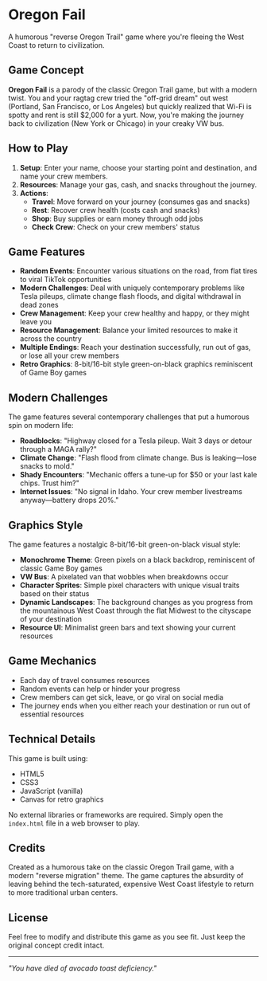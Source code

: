 # Oregon Fail

A humorous "reverse Oregon Trail" game where you're fleeing the West Coast to return to civilization.

## Game Concept

**Oregon Fail** is a parody of the classic Oregon Trail game, but with a modern twist. You and your ragtag crew tried the "off-grid dream" out west (Portland, San Francisco, or Los Angeles) but quickly realized that Wi-Fi is spotty and rent is still $2,000 for a yurt. Now, you're making the journey back to civilization (New York or Chicago) in your creaky VW bus.

## How to Play

1. **Setup**: Enter your name, choose your starting point and destination, and name your crew members.
2. **Resources**: Manage your gas, cash, and snacks throughout the journey.
3. **Actions**:
   - **Travel**: Move forward on your journey (consumes gas and snacks)
   - **Rest**: Recover crew health (costs cash and snacks)
   - **Shop**: Buy supplies or earn money through odd jobs
   - **Check Crew**: Check on your crew members' status

## Game Features

- **Random Events**: Encounter various situations on the road, from flat tires to viral TikTok opportunities
- **Modern Challenges**: Deal with uniquely contemporary problems like Tesla pileups, climate change flash floods, and digital withdrawal in dead zones
- **Crew Management**: Keep your crew healthy and happy, or they might leave you
- **Resource Management**: Balance your limited resources to make it across the country
- **Multiple Endings**: Reach your destination successfully, run out of gas, or lose all your crew members
- **Retro Graphics**: 8-bit/16-bit style green-on-black graphics reminiscent of Game Boy games

## Modern Challenges

The game features several contemporary challenges that put a humorous spin on modern life:

- **Roadblocks**: "Highway closed for a Tesla pileup. Wait 3 days or detour through a MAGA rally?"
- **Climate Change**: "Flash flood from climate change. Bus is leaking—lose snacks to mold."
- **Shady Encounters**: "Mechanic offers a tune-up for $50 or your last kale chips. Trust him?"
- **Internet Issues**: "No signal in Idaho. Your crew member livestreams anyway—battery drops 20%."

## Graphics Style

The game features a nostalgic 8-bit/16-bit green-on-black visual style:

- **Monochrome Theme**: Green pixels on a black backdrop, reminiscent of classic Game Boy games
- **VW Bus**: A pixelated van that wobbles when breakdowns occur
- **Character Sprites**: Simple pixel characters with unique visual traits based on their status
- **Dynamic Landscapes**: The background changes as you progress from the mountainous West Coast through the flat Midwest to the cityscape of your destination
- **Resource UI**: Minimalist green bars and text showing your current resources

## Game Mechanics

- Each day of travel consumes resources
- Random events can help or hinder your progress
- Crew members can get sick, leave, or go viral on social media
- The journey ends when you either reach your destination or run out of essential resources

## Technical Details

This game is built using:
- HTML5
- CSS3
- JavaScript (vanilla)
- Canvas for retro graphics

No external libraries or frameworks are required. Simply open the `index.html` file in a web browser to play.

## Credits

Created as a humorous take on the classic Oregon Trail game, with a modern "reverse migration" theme. The game captures the absurdity of leaving behind the tech-saturated, expensive West Coast lifestyle to return to more traditional urban centers.

## License

Feel free to modify and distribute this game as you see fit. Just keep the original concept credit intact.

---

*"You have died of avocado toast deficiency."* 